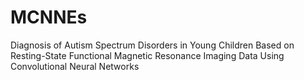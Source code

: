 # MCNNEs
Diagnosis of Autism Spectrum Disorders in Young Children Based on Resting-State Functional Magnetic Resonance Imaging Data Using Convolutional Neural Networks
